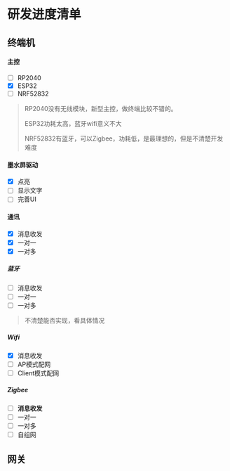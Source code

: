 # 研发进度清单

## 终端机

#### 主控

* [ ] RP2040
* [X] ESP32
* [ ] NRF52832

> RP2040没有无线模块，新型主控，做终端比较不错的。
>
> ESP32功耗太高，蓝牙wifi意义不大
>
> NRF52832有蓝牙，可以Zigbee，功耗低，是最理想的，但是不清楚开发难度

#### 墨水屏驱动

* [X] 点亮
* [ ] 显示文字
* [ ] 完善UI

#### 通讯

* [X] 消息收发
* [X] 一对一
* [X] 一对多

##### 蓝牙

* [ ] 消息收发
* [ ] 一对一
* [ ] 一对多

> 不清楚能否实现，看具体情况

##### Wifi

* [X] 消息收发
* [ ] AP模式配网
* [ ] Client模式配网

##### Zigbee

* [ ] **消息收发**
* [ ] 一对一
* [ ] 一对多
* [ ] 自组网

## 网关

